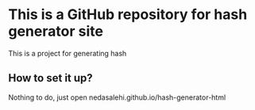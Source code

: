 # This is a GitHub repository for hash generator site
This is a project for generating hash
## How to set it up?
Nothing to do, just open nedasalehi.github.io/hash-generator-html
